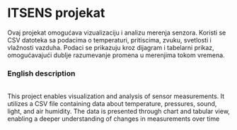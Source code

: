 # ITSENS projekat
Ovaj projekat omogućava vizualizaciju i analizu merenja senzora. Koristi se CSV datoteka sa podacima o temperaturi, pritiscima, zvuku, svetlosti i vlažnosti vazduha. Podaci se prikazuju kroz dijagram i tabelarni prikaz, omogućavajući dublje razumevanje promena u merenjima tokom vremena.

<h3><b>English description</b></h3> <br>
This project enables visualization and analysis of sensor measurements. It utilizes a CSV file containing data about temperature, pressures, sound, light, and air humidity. The data is presented through chart and tabular view, enabling a deeper understanding of changes in measurements over time
